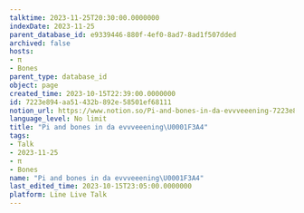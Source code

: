 ```yaml
---
talktime: 2023-11-25T20:30:00.0000000
indexDate: 2023-11-25
parent_database_id: e9339446-880f-4ef0-8ad7-8ad1f507dded
archived: false
hosts:
- π
- Bones
parent_type: database_id
object: page
created_time: 2023-10-15T22:39:00.0000000
id: 7223e894-aa51-432b-892e-58501ef68111
notion_url: https://www.notion.so/Pi-and-bones-in-da-evvveeening-7223e894aa51432b892e58501ef68111
language_level: No limit
title: "Pi and bones in da evvveeening\U0001F3A4"
tags:
- Talk
- 2023-11-25
- π
- Bones
name: "Pi and bones in da evvveeening\U0001F3A4"
last_edited_time: 2023-10-15T23:05:00.0000000
platform: Line Live Talk
---
```



   
   
   
   

   
























